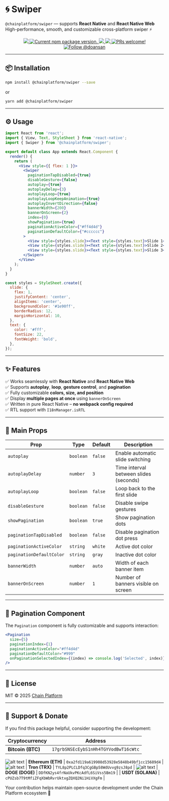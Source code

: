 # 🌀 Swiper
`@chainplatform/swiper` — supports **React Native** and **React Native Web**  
High-performance, smooth, and customizable cross-platform swiper ⚡

<p align="center">
  <a href="https://github.com/ChainPlatform/react-native-swiper-flatlist/blob/HEAD/LICENSE">
    <img src="https://img.shields.io/badge/license-MIT-blue.svg" />
  </a>
  <a href="https://www.npmjs.com/package/@chainplatform/swiper">
    <img src="https://img.shields.io/npm/v/@chainplatform/swiper?color=brightgreen&label=npm%20package" alt="Current npm package version." />
  </a>
  <a href="https://www.npmjs.com/package/@chainplatform/swiper">
    <img src="https://img.shields.io/npm/dt/@chainplatform/swiper.svg"></img>
  </a>
  <a href="https://www.npmjs.com/package/@chainplatform/swiper">
    <img src="https://img.shields.io/badge/platform-android%20%7C%20ios%20%7C%20web-blue"></img>
  </a>
  <a href="https://github.com/ChainPlatform/react-native-swiper-flatlist/pulls">
    <img src="https://img.shields.io/badge/PRs-welcome-brightgreen.svg" alt="PRs welcome!" />
  </a>
  <a href="https://twitter.com/intent/follow?screen_name=doansan">
    <img src="https://img.shields.io/twitter/follow/doansan.svg?label=Follow%20@doansan" alt="Follow @doansan" />
  </a>
</p>

---

## 📦 Installation

```bash
npm install @chainplatform/swiper --save
```

or

```bash
yarn add @chainplatform/swiper
```

---

## ⚙️ Usage

```jsx
import React from 'react';
import { View, Text, StyleSheet } from 'react-native';
import { Swiper } from '@chainplatform/swiper';

export default class App extends React.Component {
  render() {
    return (
      <View style={{ flex: 1 }}>
        <Swiper
          paginationTapDisabled={true}
          disableGesture={false}
          autoplay={true}
          autoplayDelay={3}
          autoplayLoop={true}
          autoplayLoopKeepAnimation={true}
          autoplayInvertDirection={false}
          bannerWidth={200}
          bannerOnScreen={2}
          index={0}
          showPagination={true}
          paginationActiveColor={"#ff4d4d"}
          paginationDefaultColor={"#cccccc"}
        >
          <View style={styles.slide}><Text style={styles.text}>Slide 1</Text></View>
          <View style={styles.slide}><Text style={styles.text}>Slide 2</Text></View>
          <View style={styles.slide}><Text style={styles.text}>Slide 3</Text></View>
        </Swiper>
      </View>
    );
  }
}

const styles = StyleSheet.create({
  slide: {
    flex: 1,
    justifyContent: 'center',
    alignItems: 'center',
    backgroundColor: '#1e90ff',
    borderRadius: 12,
    marginHorizontal: 10,
  },
  text: {
    color: '#fff',
    fontSize: 22,
    fontWeight: 'bold',
  },
});
```

---

## ✨ Features

✅ Works seamlessly with **React Native** and **React Native Web**  
✅ Supports **autoplay**, **loop**, **gesture control**, and **pagination**  
✅ Fully customizable **colors, size, and position**  
✅ Display **multiple pages at once** using `bannerOnScreen`  
✅ Written in pure React Native – **no webpack config required**  
✅ RTL support with `I18nManager.isRTL`  

---

## 🔧 Main Props

| Prop | Type | Default | Description |
|------|------|----------|-------------|
| `autoplay` | `boolean` | `false` | Enable automatic slide switching |
| `autoplayDelay` | `number` | `3` | Time interval between slides (seconds) |
| `autoplayLoop` | `boolean` | `false` | Loop back to the first slide |
| `disableGesture` | `boolean` | `false` | Disable swipe gestures |
| `showPagination` | `boolean` | `true` | Show pagination dots |
| `paginationTapDisabled` | `boolean` | `false` | Disable pagination dot press |
| `paginationActiveColor` | `string` | `white` | Active dot color |
| `paginationDefaultColor` | `string` | `gray` | Inactive dot color |
| `bannerWidth` | `number` | `auto` | Width of each banner item |
| `bannerOnScreen` | `number` | `1` | Number of banners visible on screen |

---

## 🧩 Pagination Component

The `Pagination` component is fully customizable and supports interaction:

```jsx
<Pagination
  size={5}
  paginationIndex={1}
  paginationActiveColor="#ff4d4d"
  paginationDefaultColor="#999"
  onPaginationSelectedIndex={(index) => console.log('Selected', index)}
/>
```

---

## 📜 License

MIT © 2025 [Chain Platform](https://chainplatform.net)

---

## 💖 Support & Donate

If you find this package helpful, consider supporting the development:

| Cryptocurrency | Address |
|----------------|----------|
| **Bitcoin (BTC)** | `17grbSNSEcEybS1nHh4TGYVodBwT16cWtc` |
![alt text](image-1.png)
| **Ethereum (ETH)** | `0xa2fd119a619908d53928e5848b49bf1cc15689d4` |
![alt text](image-2.png)
| **Tron (TRX)** | `TYL8p2PLCLDfq3CgGBp58WdUvvg9zsJ8pd` |
![alt text](image.png)
| **DOGE (DOGE)** | `DDfKN2ys4frNaUkvPKcAdfL6SiVss5Bm19` |
| **USDT (SOLANA)** | `cPUZsb7T9tMfiZFqXbWbRvrUktxgZQXQ2Ni1HiVXgFm` |

Your contribution helps maintain open-source development under the Chain Platform ecosystem 🚀